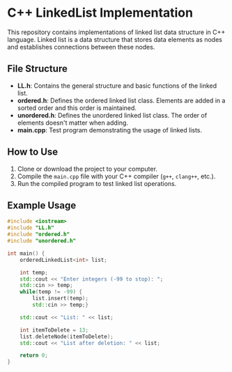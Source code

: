 # C++ LinkedList Implementation

This repository contains implementations of linked list data structure in C++ language. Linked list is a data structure that stores data elements as nodes and establishes connections between these nodes.

## File Structure

- **LL.h**: Contains the general structure and basic functions of the linked list.
- **ordered.h**: Defines the ordered linked list class. Elements are added in a sorted order and this order is maintained.
- **unordered.h**: Defines the unordered linked list class. The order of elements doesn't matter when adding.
- **main.cpp**: Test program demonstrating the usage of linked lists.

## How to Use

1. Clone or download the project to your computer.
2. Compile the `main.cpp` file with your C++ compiler (`g++`, `clang++`, etc.).
3. Run the compiled program to test linked list operations.

## Example Usage

```cpp
#include <iostream>
#include "LL.h"
#include "ordered.h"
#include "unordered.h"

int main() {
    orderedLinkedList<int> list;

    int temp;
    std::cout << "Enter integers (-99 to stop): ";
    std::cin >> temp;
    while(temp != -99) {
        list.insert(temp);
        std::cin >> temp;}

    std::cout << "List: " << list;

    int itemToDelete = 13;
    list.deleteNode(itemToDelete);
    std::cout << "List after deletion: " << list;

    return 0;
}
